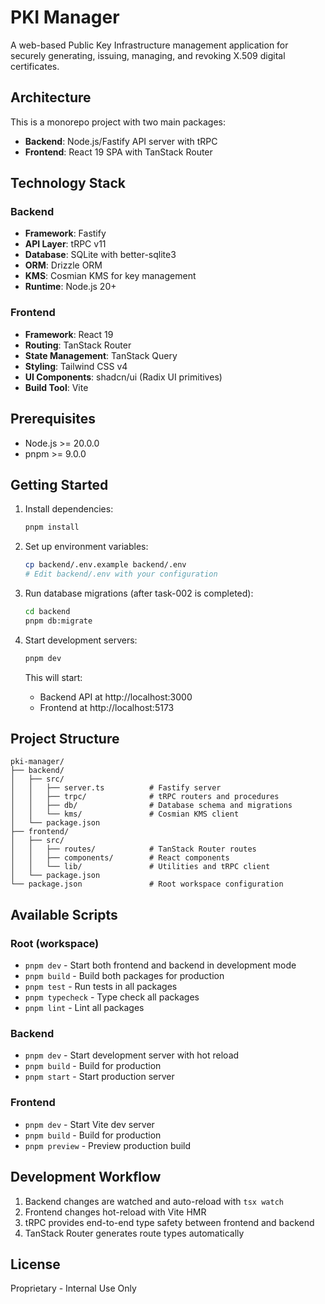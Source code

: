 # PKI Manager

A web-based Public Key Infrastructure management application for securely generating, issuing, managing, and revoking X.509 digital certificates.

## Architecture

This is a monorepo project with two main packages:

- **Backend**: Node.js/Fastify API server with tRPC
- **Frontend**: React 19 SPA with TanStack Router

## Technology Stack

### Backend
- **Framework**: Fastify
- **API Layer**: tRPC v11
- **Database**: SQLite with better-sqlite3
- **ORM**: Drizzle ORM
- **KMS**: Cosmian KMS for key management
- **Runtime**: Node.js 20+

### Frontend
- **Framework**: React 19
- **Routing**: TanStack Router
- **State Management**: TanStack Query
- **Styling**: Tailwind CSS v4
- **UI Components**: shadcn/ui (Radix UI primitives)
- **Build Tool**: Vite

## Prerequisites

- Node.js >= 20.0.0
- pnpm >= 9.0.0

## Getting Started

1. Install dependencies:
   ```bash
   pnpm install
   ```

2. Set up environment variables:
   ```bash
   cp backend/.env.example backend/.env
   # Edit backend/.env with your configuration
   ```

3. Run database migrations (after task-002 is completed):
   ```bash
   cd backend
   pnpm db:migrate
   ```

4. Start development servers:
   ```bash
   pnpm dev
   ```

   This will start:
   - Backend API at http://localhost:3000
   - Frontend at http://localhost:5173

## Project Structure

```
pki-manager/
├── backend/
│   ├── src/
│   │   ├── server.ts          # Fastify server
│   │   ├── trpc/              # tRPC routers and procedures
│   │   ├── db/                # Database schema and migrations
│   │   └── kms/               # Cosmian KMS client
│   └── package.json
├── frontend/
│   ├── src/
│   │   ├── routes/            # TanStack Router routes
│   │   ├── components/        # React components
│   │   └── lib/               # Utilities and tRPC client
│   └── package.json
└── package.json               # Root workspace configuration
```

## Available Scripts

### Root (workspace)
- `pnpm dev` - Start both frontend and backend in development mode
- `pnpm build` - Build both packages for production
- `pnpm test` - Run tests in all packages
- `pnpm typecheck` - Type check all packages
- `pnpm lint` - Lint all packages

### Backend
- `pnpm dev` - Start development server with hot reload
- `pnpm build` - Build for production
- `pnpm start` - Start production server

### Frontend
- `pnpm dev` - Start Vite dev server
- `pnpm build` - Build for production
- `pnpm preview` - Preview production build

## Development Workflow

1. Backend changes are watched and auto-reload with `tsx watch`
2. Frontend changes hot-reload with Vite HMR
3. tRPC provides end-to-end type safety between frontend and backend
4. TanStack Router generates route types automatically

## License

Proprietary - Internal Use Only
